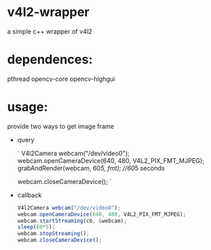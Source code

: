 # v4l2-wrapper
 a simple c++ wrapper of v4l2

# dependences:
 pthread opencv-core opencv-highgui

# usage:
  provide two ways to get image frame
* query

  `
  V4l2Camera webcam("/dev/video0");<br>
  webcam.openCameraDevice(640, 480, V4L2_PIX_FMT_MJPEG);<br>
  grabAndRender(webcam, 60*5, fmt); //60*5 seconds
  
  webcam.closeCameraDevice();
  `

* callback

  ```javascript
  V4l2Camera webcam("/dev/video0");
  webcam.openCameraDevice(640, 480, V4L2_PIX_FMT_MJPEG);
  webcam.startStreaming(cb, &webcam);
  sleep(60*5);
  webcam.stopStreaming();
  webcam.closeCameraDevice();
  ```
